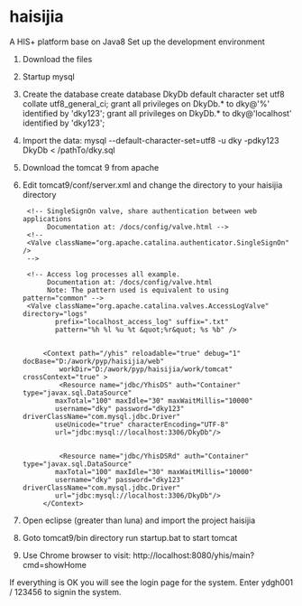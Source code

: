 # haisijia
A HIS+ platform base on Java8
Set up the development environment
1. Download the files
2. Startup mysql
3. Create the database
create database DkyDb default character set utf8 collate utf8_general_ci;
grant all privileges on DkyDb.* to dky@'%' identified by 'dky123';
grant all privileges on DkyDb.* to dky@'localhost' identified by 'dky123';
4. Import the data:
mysql --default-character-set=utf8 -u dky -pdky123 DkyDb < /pathTo/dky.sql
5. Download the tomcat 9 from apache
6. Edit tomcat9/conf/server.xml and change the directory to your haisijia directory

      <Host name="localhost"  appBase="webapps"
            unpackWARs="true" autoDeploy="true">
			

        <!-- SingleSignOn valve, share authentication between web applications
             Documentation at: /docs/config/valve.html -->
        <!--
        <Valve className="org.apache.catalina.authenticator.SingleSignOn" />
        -->

        <!-- Access log processes all example.
             Documentation at: /docs/config/valve.html
             Note: The pattern used is equivalent to using pattern="common" -->
        <Valve className="org.apache.catalina.valves.AccessLogValve" directory="logs"
               prefix="localhost_access_log" suffix=".txt"
               pattern="%h %l %u %t &quot;%r&quot; %s %b" />
			   
			   
			<Context path="/yhis" reloadable="true" debug="1" docBase="D:/awork/pyp/haisijia/web" 
				workDir="D:/awork/pyp/haisijia/work/tomcat" crossContext="true" >
				<Resource name="jdbc/YhisDS" auth="Container" type="javax.sql.DataSource"
               maxTotal="100" maxIdle="30" maxWaitMillis="10000"
               username="dky" password="dky123" driverClassName="com.mysql.jdbc.Driver"
			   useUnicode="true" characterEncoding="UTF-8" 
               url="jdbc:mysql://localhost:3306/DkyDb"/>
			   
			   
				<Resource name="jdbc/YhisDSRd" auth="Container" type="javax.sql.DataSource"
               maxTotal="100" maxIdle="30" maxWaitMillis="10000"
               username="dky" password="dky123" driverClassName="com.mysql.jdbc.Driver"
               url="jdbc:mysql://localhost:3306/DkyDb"/>
			</Context>

      </Host>
7. Open eclipse (greater than luna) and import the project haisijia
8. Goto tomcat9/bin directory run startup.bat to start tomcat
9. Use Chrome browser to visit: http://localhost:8080/yhis/main?cmd=showHome

If everything is OK you will see the login page for the system. Enter ydgh001 / 123456 to signin the system.
